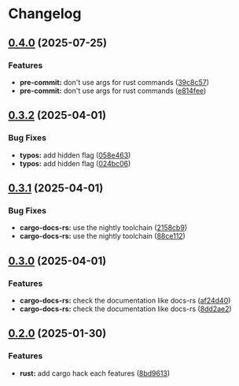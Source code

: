 # Changelog

## [0.4.0](https://github.com/joshuachp/pre-commit-hooks/compare/v0.3.2...v0.4.0) (2025-07-25)


### Features

* **pre-commit:** don't use args for rust commands ([39c8c57](https://github.com/joshuachp/pre-commit-hooks/commit/39c8c572f4dc1e501c581c1f5d60b99f9ad3a372))
* **pre-commit:** don't use args for rust commands ([e814fee](https://github.com/joshuachp/pre-commit-hooks/commit/e814fee4cb9dda54fe2b4ca8f4ade8ef59add15f))

## [0.3.2](https://github.com/joshuachp/pre-commit-hooks/compare/v0.3.1...v0.3.2) (2025-04-01)


### Bug Fixes

* **typos:** add hidden flag ([058e463](https://github.com/joshuachp/pre-commit-hooks/commit/058e463cec649046e9ab8ec4aa579f34586cd707))
* **typos:** add hidden flag ([024bc06](https://github.com/joshuachp/pre-commit-hooks/commit/024bc069e9a1ed535f258e728724dd89d3168c6b))

## [0.3.1](https://github.com/joshuachp/pre-commit-hooks/compare/v0.3.0...v0.3.1) (2025-04-01)


### Bug Fixes

* **cargo-docs-rs:** use the nightly toolchain ([2158cb9](https://github.com/joshuachp/pre-commit-hooks/commit/2158cb96f1d07070433882c212cf2a2b0fa5f4b9))
* **cargo-docs-rs:** use the nightly toolchain ([88ce112](https://github.com/joshuachp/pre-commit-hooks/commit/88ce112a673d7396f3892e4016ec98117b5ebc51))

## [0.3.0](https://github.com/joshuachp/pre-commit-hooks/compare/v0.2.0...v0.3.0) (2025-04-01)


### Features

* **cargo-docs-rs:** check the documentation like docs-rs ([af24d40](https://github.com/joshuachp/pre-commit-hooks/commit/af24d407265e7eeb04a10a379dd494b264473b1f))
* **cargo-docs-rs:** check the documentation like docs-rs ([8dd2ae2](https://github.com/joshuachp/pre-commit-hooks/commit/8dd2ae274f4a82da7db6537822ee5ced32d2d2df))

## [0.2.0](https://github.com/joshuachp/pre-commit-hooks/compare/0.1.42...v0.2.0) (2025-01-30)


### Features

* **rust:** add cargo hack each features ([8bd9613](https://github.com/joshuachp/pre-commit-hooks/commit/8bd96136d2d10a3a441e3dc03058a97943cb8769))
